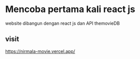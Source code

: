 # Mencoba pertama kali react js
website dibangun dengan react js dan API themovieDB
## visit
https://nirmala-movie.vercel.app/
